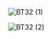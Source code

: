 ![BT32 (1)](https://github.com/user-attachments/assets/53bc7899-4057-40e8-bbec-4afedd52015e)
 
![BT32 (2)](https://github.com/user-attachments/assets/304c8984-14b8-4541-b407-a91bd2cdb2d5)
